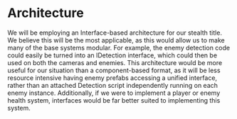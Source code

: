 # Architecture

We will be employing an Interface-based architecture for our stealth title. We believe this will be the most applicable, as this would allow us to make many of the base systems modular. For example, the enemy detection code could easily be turned into an IDetection interface, which could then be used on both the cameras and enemies. This architecture would be more useful for our situation than a component-based format, as it will be less resource intensive having enemy prefabs accessing a unified interface, rather than an attached Detection script independently running on each enemy instance. Additionally, if we were to implement a player or enemy health system, interfaces would be far better suited to implementing this system.
